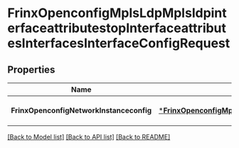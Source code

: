 # FrinxOpenconfigMplsLdpMplsldpinterfaceattributestopInterfaceattributesInterfacesInterfaceConfigRequest

## Properties
Name | Type | Description | Notes
------------ | ------------- | ------------- | -------------
**FrinxOpenconfigNetworkInstanceconfig** | [***FrinxOpenconfigMplsLdpMplsldpinterfaceattributestopInterfaceattributesInterfacesInterfaceConfig**](frinx.openconfig.mpls.ldp.mplsldpinterfaceattributestop.interfaceattributes.interfaces.interface.Config.md) |  | [optional] [default to null]

[[Back to Model list]](../README.md#documentation-for-models) [[Back to API list]](../README.md#documentation-for-api-endpoints) [[Back to README]](../README.md)


